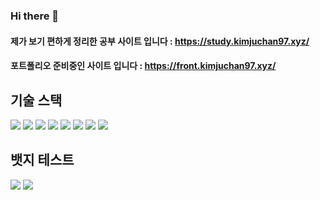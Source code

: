 
### Hi there 👋

#### 제가 보기 편하게 정리한 공부 사이트 입니다 : <https://study.kimjuchan97.xyz/>
#### 포트폴리오 준비중인 사이트 입니다 : <https://front.kimjuchan97.xyz/>

<!-- 뱃지1 -->
<!-- 주소 : https://shields.io/ -->
<!-- 아이콘 주소 : https://simpleicons.org/ -->
<!-- src 형식 : https://img.shields.io/badge/텍스트-배경색상(#제외)?style=스타일&logo=기술스택&logoColor=white -->

## 기술 스택
<div>
  <img src="https://img.shields.io/badge/html5-E34F26?style=flat&logo=html5&logoColor=white&" />
  <img src="https://img.shields.io/badge/css-1572B6?style=flat&logo=css3&logoColor=white" />
  <img src="https://img.shields.io/badge/Javascript-FF7328?style=flat&logo=JavaScript&logoColor=white" />
  <img src="https://img.shields.io/badge/TypeScript-3178C6?style=flat&logo=TypeScript&logoColor=white" />
  <img src="https://img.shields.io/badge/Tailwind-06B6D4?style=flat&logo=TailwindCSS&logoColor=white" />
  <img src="https://img.shields.io/badge/Vue.js-4FC08D?style=flat&logo=vue.js&logoColor=white" />
  <img src="https://img.shields.io/badge/Nuxt.js-30B980?style=flat&logo=nuxt.js&logoColor=white" />
  <img src="https://img.shields.io/badge/Nestjs-E0234E?style=flat&logo=nestjs&logoColor=white" />
  
</div>


<!-- 뱃지2 -->
<!-- 주소 : https://badgen.net/  -->
<!-- src 형식 : https://badgen.net/badge/텍스트/상태/컬러?icon=아이콘 -->
## 뱃지 테스트
<img src="https://badgen.net/badge/npm/v14/cyan?icon=docker" />
<img src="https://img.shields.io/badge/Docker-2496ED?style=flat&logo=Docker&logoColor=white" />


 
